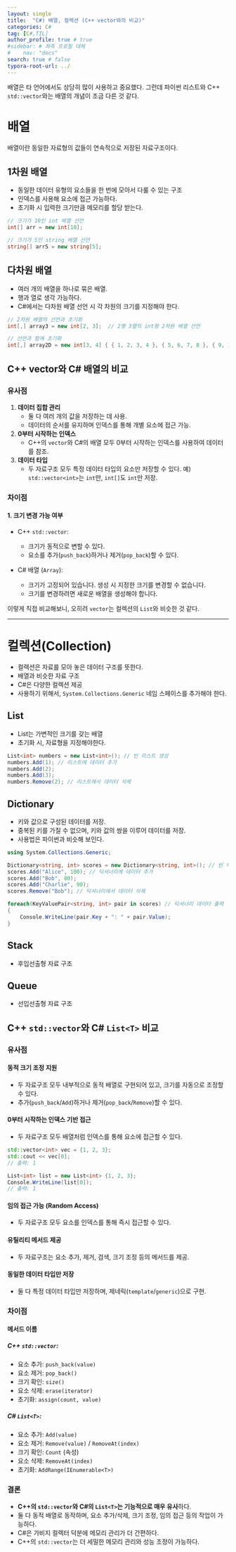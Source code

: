 ```yaml
---
layout: single
title:  "C#) 배열, 컬렉션 (C++ vector와의 비교)"
categories: C#
tag: [C#,TIL]
author_profile: true # true
#sidebar: # 좌측 프로필 대체
#    nav: "docs"
search: true # false
typora-root-url: ../
---
```


배열은 타 언어에서도 상당히 많이 사용하고 중요했다.
그런데 파이썬 리스트와 C++ `std::vector`와는 배열의 개념이 조금 다른 것 같다.



# 배열

배열이란 동일한 자료형의 값들이 연속적으로 저장된 자료구조이다.





## 1차원 배열

- 동일한 데이터 유형의 요소들을 한 번에 모아서 다룰 수 있는 구조
- 인덱스를 사용해 요소에 접근 가능하다.
- 초기화 시 입력한 크기만큼 메모리를 할당 받는다.

``` csharp
// 크기가 10인 int 배열 선언
int[] arr = new int[10];

// 크기가 5인 string 배열 선언
string[] arrS = new string[5];
```





## 다차원 배열

- 여러 개의 배열을 하나로 묶은 배열.
- 행과 열로 생각 가능하다.
- C#에서는 다차원 배열 선언 시 각 차원의 크기를 지정해야 한다.

``` csharp
// 2차원 배열의 선언과 초기화
int[,] array3 = new int[2, 3];  // 2행 3열의 int형 2차원 배열 선언

// 선언과 함께 초기화
int[,] array2D = new int[3, 4] { { 1, 2, 3, 4 }, { 5, 6, 7, 8 }, { 9, 10, 11, 12 } };
```





## C++ vector와 C# 배열의 비교

### **유사점**

1. **데이터 집합 관리**
   - 둘 다 여러 개의 값을 저장하는 데 사용.
   - 데이터의 순서를 유지하며 인덱스를 통해 개별 요소에 접근 가능.
2. **0부터 시작하는 인덱스**
   - C++의 `vector`와 C#의 배열 모두 0부터 시작하는 인덱스를 사용하여 데이터를 참조.
3. **데이터 타입**
   - 두 자료구조 모두 특정 데이터 타입의 요소만 저장할 수 있다. 
     예) `std::vector<int>`는 `int`만, `int[]`도 `int`만 저장.

### **차이점**

#### 1. **크기 변경 가능 여부**

- C++ `std::vector`:

  - 크기가 동적으로 변할 수 있다.
  - 요소를 추가(`push_back`)하거나 제거(`pop_back`)할 수 있다.

- C# 배열 (`Array`):

  - 크기가 고정되어 있습니다. 생성 시 지정한 크기를 변경할 수 없습니다.
  - 크기를 변경하려면 새로운 배열을 생성해야 합니다.

  

이렇게 직접 비교해보니, 오히려 `vector`는 컬렉션의 `List`와 비슷한 것 같다.

---

# 컬렉션(Collection)

- 컬렉션은 자료를 모아 놓은 데이터 구조를 뜻한다.
- 배열과 비슷한 자료 구조
- C#은 다양한 컬렉션 제공
- 사용하기 위해서, `System.Collections.Generic` 네임 스페이스를 추가해야 한다.



## List

- List는 가변적인 크기를 갖는 배열
- 초기화 시, 자료형을 지정해야한다.

``` csharp
List<int> numbers = new List<int>(); // 빈 리스트 생성
numbers.Add(1); // 리스트에 데이터 추가
numbers.Add(2);
numbers.Add(3);
numbers.Remove(2); // 리스트에서 데이터 삭제
```



## Dictionary

- 키와 값으로 구성된 데이터를 저장.
- 중복된 키를 가질 수 없으며, 키와 값의 쌍을 이루어 데이터를 저장.
- 사용법은 파이썬과 비슷해 보인다.

``` csharp
using System.Collections.Generic;

Dictionary<string, int> scores = new Dictionary<string, int>(); // 빈 딕셔너리 생성
scores.Add("Alice", 100); // 딕셔너리에 데이터 추가
scores.Add("Bob", 80);
scores.Add("Charlie", 90);
scores.Remove("Bob"); // 딕셔너리에서 데이터 삭제

foreach(KeyValuePair<string, int> pair in scores) // 딕셔너리 데이터 출력
{
    Console.WriteLine(pair.Key + ": " + pair.Value);
}
```



## Stack

- 후입선출형 자료 구조



## Queue

- 선입선출형 자료 구조



## **C++ `std::vector`와 C# `List<T>` 비교**

### 유사점

#### **동적 크기 조정 지원**

- 두 자료구조 모두 내부적으로 동적 배열로 구현되어 있고, 크기를 자동으로 조정할 수 있다.
- 추가(`push_back`/`Add`)하거나 제거(`pop_back`/`Remove`)할 수 있다.

#### **0부터 시작하는 인덱스 기반 접근**

- 두 자료구조 모두 배열처럼 인덱스를 통해 요소에 접근할 수 있다.

```cpp
std::vector<int> vec = {1, 2, 3};
std::cout << vec[0]; 
// 출력: 1
```

```c#
List<int> list = new List<int> {1, 2, 3};
Console.WriteLine(list[0]); 
// 출력: 1
```

#### **임의 접근 가능 (Random Access)**

- 두 자료구조 모두 요소를 인덱스를 통해 즉시 접근할 수 있다. 

#### **유틸리티 메서드 제공**

- 두 자료구조는 요소 추가, 제거, 검색, 크기 조정 등의 메서드를 제공.

#### **동일한 데이터 타입만 저장**

- 둘 다 특정 데이터 타입만 저장하며, 제네릭(`template`/`generic`)으로 구현.





### **차이점**

#### **메서드 이름**

##### C++ `std::vector`:

- 요소 추가: `push_back(value)`
- 요소 제거: `pop_back()`
- 크기 확인: `size()`
- 요소 삭제: `erase(iterator)`
- 초기화: `assign(count, value)`

##### C# `List<T>`:

- 요소 추가: `Add(value)`
- 요소 제거: `Remove(value)` / `RemoveAt(index)`
- 크기 확인: `Count` (속성)
- 요소 삭제: `RemoveAt(index)`
- 초기화: `AddRange(IEnumerable<T>)`



### **결론**

- **C++의 `std::vector`와 C#의 `List<T>`는 기능적으로 매우 유사**하다.
- 둘 다 동적 배열로 동작하며, 요소 추가/삭제, 크기 조정, 임의 접근 등의 작업이 가능하다.
- C#은 가비지 컬렉터 덕분에 메모리 관리가 더 간편하다.
- C++의 `std::vector`는 더 세밀한 메모리 관리와 성능 조정이 가능하다.

